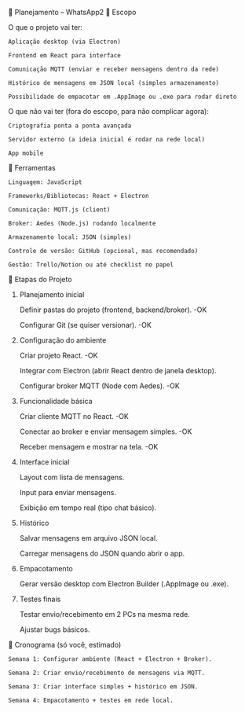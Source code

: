📌 Planejamento – WhatsApp2
🔹 Escopo

O que o projeto vai ter:

    Aplicação desktop (via Electron)

    Frontend em React para interface

    Comunicação MQTT (enviar e receber mensagens dentro da rede)

    Histórico de mensagens em JSON local (simples armazenamento)

    Possibilidade de empacotar em .AppImage ou .exe para rodar direto

O que não vai ter (fora do escopo, para não complicar agora):

    Criptografia ponta a ponta avançada

    Servidor externo (a ideia inicial é rodar na rede local)

    App mobile

🔹 Ferramentas

    Linguagem: JavaScript

    Frameworks/Bibliotecas: React + Electron

    Comunicação: MQTT.js (client)

    Broker: Aedes (Node.js) rodando localmente

    Armazenamento local: JSON (simples)

    Controle de versão: GitHub (opcional, mas recomendado)

    Gestão: Trello/Notion ou até checklist no papel

🔹 Etapas do Projeto
1. Planejamento inicial

    Definir pastas do projeto (frontend, backend/broker). -OK

    Configurar Git (se quiser versionar). -OK

2. Configuração do ambiente

    Criar projeto React. -OK

    Integrar com Electron (abrir React dentro de janela desktop).

    Configurar broker MQTT (Node com Aedes). -OK

3. Funcionalidade básica

    Criar cliente MQTT no React. -OK

    Conectar ao broker e enviar mensagem simples. -OK

    Receber mensagem e mostrar na tela. -OK

4. Interface inicial

    Layout com lista de mensagens.

    Input para enviar mensagens.

    Exibição em tempo real (tipo chat básico).

5. Histórico

    Salvar mensagens em arquivo JSON local.

    Carregar mensagens do JSON quando abrir o app.

6. Empacotamento

    Gerar versão desktop com Electron Builder (.AppImage ou .exe).

7. Testes finais

    Testar envio/recebimento em 2 PCs na mesma rede.

    Ajustar bugs básicos.

🔹 Cronograma (só você, estimado)

    Semana 1: Configurar ambiente (React + Electron + Broker).

    Semana 2: Criar envio/recebimento de mensagens via MQTT.

    Semana 3: Criar interface simples + histórico em JSON.

    Semana 4: Empacotamento + testes em rede local.